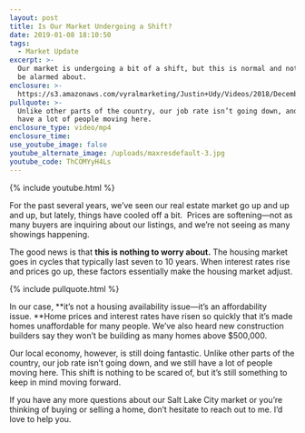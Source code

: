 ```yaml
---
layout: post
title: Is Our Market Undergoing a Shift?
date: 2019-01-08 18:10:50
tags:
  - Market Update
excerpt: >-
  Our market is undergoing a bit of a shift, but this is normal and nothing to
  be alarmed about.
enclosure: >-
  https://s3.amazonaws.com/vyralmarketing/Justin+Udy/Videos/2018/December/Salt+Lake+City+Real+Estate+Agent-+Is+Our+Market+Undergoing+a+Shift%253F.mp4
pullquote: >-
  Unlike other parts of the country, our job rate isn’t going down, and we still
  have a lot of people moving here.
enclosure_type: video/mp4
enclosure_time:
use_youtube_image: false
youtube_alternate_image: /uploads/maxresdefault-3.jpg
youtube_code: ThCOMYyH4Ls
---
```


{% include youtube.html %}

For the past several years, we’ve seen our real estate market go up and up and up, but lately, things have cooled off a bit.&nbsp; Prices are softening—not as many buyers are inquiring about our listings, and we’re not seeing as many showings happening.

The good news is that&nbsp;**this is nothing to worry about.**&nbsp;The housing market goes in cycles that typically last seven to 10 years. When interest rates rise and prices go up, these factors essentially make the housing market adjust.

{% include pullquote.html %}

In our case,&nbsp;**it’s not a housing availability issue—it’s an affordability issue.&nbsp;**Home prices and interest rates have risen so quickly that it’s made homes unaffordable for many people. We’ve also heard new construction builders say they won’t be building as many homes above $500,000.

Our local economy, however, is still doing fantastic. Unlike other parts of the country, our job rate isn’t going down, and we still have a lot of people moving here. This shift is nothing to be scared of, but it’s still something to keep in mind moving forward.

If you have any more questions about our Salt Lake City market or you’re thinking of buying or selling a home, don’t hesitate to reach out to me. I’d love to help you.